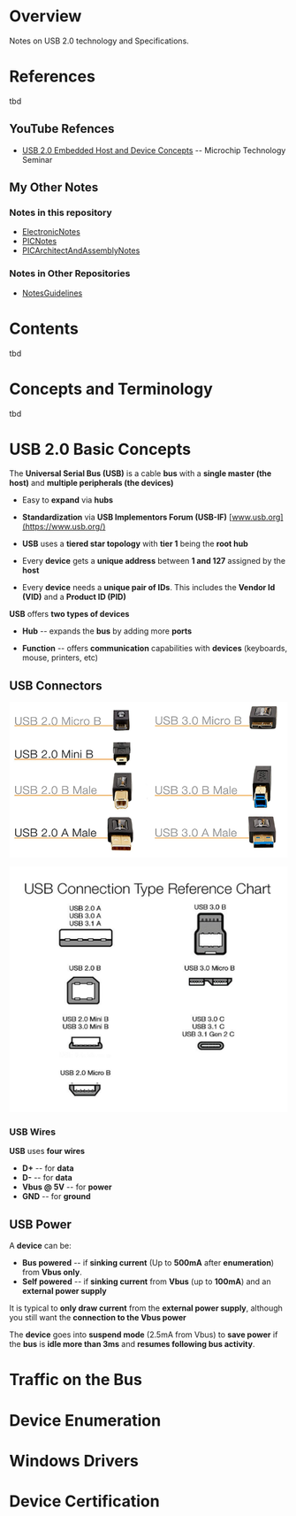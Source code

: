 # Overview

Notes on USB 2.0 technology and Specifications.

# References

tbd

## YouTube Refences

* [USB 2.0 Embedded Host and Device Concepts](https://www.youtube.com/watch?v=Sh2rds-jiGk) -- Microchip Technology Seminar

## My Other Notes

### Notes in this repository

* [ElectronicNotes](https://github.com/GitLeeRepo/ElectronicsNotes/blob/master/ElectronicsNotes.md#overview)
* [PICNotes](https://github.com/GitLeeRepo/ElectronicsNotes/blob/master/PICNotes.md#overview)
* [PICArchitectAndAssemblyNotes](https://github.com/GitLeeRepo/ElectronicsNotes/blob/master/PICArchitectAndAssemblyNotes.md#overview)

### Notes in Other Repositories

* [NotesGuidelines](https://github.com/GitLeeRepo/NotesGuidlines/blob/master/NotesGuidelines.md#overview)

# Contents

tbd

# Concepts and Terminology

tbd

# USB 2.0 Basic Concepts

The **Universal Serial Bus (USB)** is a cable **bus** with a **single master (the host)** and **multiple peripherals (the devices)**

* Easy to **expand** via **hubs**

* **Standardization** via **USB Implementors Forum (USB-IF)** [www.usb.org](https://www.usb.org/)

* **USB** uses a **tiered star topology** with **tier 1** being the **root hub**

* Every **device** gets a **unique address** between **1 and 127** assigned by the **host**

* Every **device** needs a **unique pair of IDs**.  This includes the **Vendor Id (VID)** and a **Product ID (PID)**

**USB** offers **two types of devices**

* **Hub** -- expands the **bus** by adding more **ports**

* **Function** -- offers **communication** capabilities with **devices** (keyboards, mouse, printers, etc)

## USB Connectors

![USBConnect01](images/Components/USB/USBConnect01.png)

![USBConnect02](images/Components/USB/USBConnect02.png)

### USB Wires

**USB** uses **four wires**

* **D+** -- for **data**
* **D-** -- for **data**
* **Vbus @ 5V** -- for **power**
* **GND** -- for **ground**

## USB Power

A **device** can be:

* **Bus powered** -- if **sinking current** (Up to **500mA** after **enumeration**) from **Vbus only**.
* **Self powered** -- if **sinking current** from **Vbus** (up to **100mA**) and an **external power supply**

It is typical to **only draw current** from the **external power supply**, although you still want the **connection to the Vbus power**

The **device** goes into **suspend mode** (2.5mA from Vbus) to **save power** if the **bus** is **idle more than 3ms** and **resumes following bus activity**.

# Traffic on the Bus

# Device Enumeration

# Windows Drivers

# Device Certification

